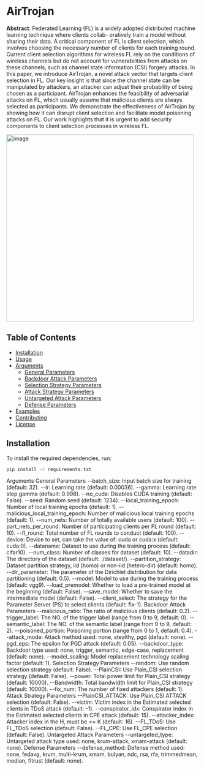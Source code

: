 # AirTrojan
**Abstract**: Federated Learning (FL) is a widely adopted
distributed machine learning technique where clients collab-
oratively train a model without sharing their data. A critical
component of FL is client selection, which involves choosing the
necessary number of clients for each training round. Current
client selection algorithms for wireless FL rely on the conditions
of wireless channels but do not account for vulnerabilities from
attacks on these channels, such as channel state information
(CSI) forgery attacks. In this paper, we introduce AirTrojan,
a novel attack vector that targets client selection in FL. Our
key insight is that since the channel state can be manipulated
by attackers, an attacker can adjust their probability of being
chosen as a participant. AirTrojan enhances the feasibility of
adversarial attacks on FL, which usually assume that malicious
clients are always selected as participants. We demonstrate the
effectiveness of AirTrojan by showing how it can disrupt client
selection and facilitate model poisoning attacks on FL. Our
work highlights that it is urgent to add security components to
client selection processes in wireless FL.

<img width="489" alt="image" src="https://github.com/user-attachments/assets/02a0997b-ce7c-4371-99a6-ce06b0f440f9">


## Table of Contents
- [Installation](#installation)
- [Usage](#usage)
- [Arguments](#arguments)
  - [General Parameters](#general-parameters)
  - [Backdoor Attack Parameters](#backdoor-attack-parameters)
  - [Selection Strategy Parameters](#selection-strategy-parameters)
  - [Attack Strategy Parameters](#attack-strategy-parameters)
  - [Untargeted Attack Parameters](#untargeted-attack-parameters)
  - [Defense Parameters](#defense-parameters)
- [Examples](#examples)
- [Contributing](#contributing)
- [License](#license)

## Installation

To install the required dependencies, run:

```bash
pip install -r requirements.txt


```
Arguments
General Parameters
--batch_size: Input batch size for training (default: 32).
--lr: Learning rate (default: 0.00036).
--gamma: Learning rate step gamma (default: 0.998).
--no_cuda: Disables CUDA training (default: False).
--seed: Random seed (default: 1234).
--local_training_epoch: Number of local training epochs (default: 1).
--malicious_local_training_epoch: Number of malicious local training epochs (default: 1).
--num_nets: Number of totally available users (default: 100).
--part_nets_per_round: Number of participating clients per FL round (default: 10).
--fl_round: Total number of FL rounds to conduct (default: 100).
--device: Device to set, can take the value of: cuda or cuda:x (default: cuda:0).
--dataname: Dataset to use during the training process (default: cifar10).
--num_class: Number of classes for dataset (default: 10).
--datadir: The directory of the dataset (default: ./dataset/).
--partition_strategy: Dataset partition strategy, iid (homo) or non-iid (hetero-dir) (default: homo).
--dir_parameter: The parameter of the Dirichlet distribution for data partitioning (default: 0.5).
--model: Model to use during the training process (default: vgg9).
--load_premodel: Whether to load a pre-trained model at the beginning (default: False).
--save_model: Whether to save the intermediate model (default: False).
--client_select: The strategy for the Parameter Server (PS) to select clients (default: fix-1).
Backdoor Attack Parameters
--malicious_ratio: The ratio of malicious clients (default: 0.2).
--trigger_label: The NO. of the trigger label (range from 0 to 9, default: 0).
--semantic_label: The NO. of the semantic label (range from 0 to 9, default: 2).
--poisoned_portion: Poisoning portion (range from 0 to 1, default: 0.4).
--attack_mode: Attack method used: none, stealthy, pgd (default: none).
--pgd_eps: The epsilon for PGD attack (default: 0.05).
--backdoor_type: Backdoor type used: none, trigger, semantic, edge-case, replacement (default: none).
--model_scaling: Model replacement technology scaling factor (default: 1).
Selection Strategy Parameters
--random: Use random selection strategy (default: False).
--PlainCSI: Use Plain_CSI selection strategy (default: False).
--power: Total power limit for Plain_CSI strategy (default: 10000).
--Bandwidth: Total bandwidth limit for Plain_CSI strategy (default: 10000).
--fix_num: The number of fixed attackers (default: 1).
Attack Strategy Parameters
--PlainCSI_ATTACK: Use Plain_CSI ATTACK selection (default: False).
--victim: Victim index in the Estimated selected clients in TDoS attack (default: -1).
--conspirator_idx: Conspirator index in the Estimated selected clients in CPE attack (default: 15).
--attacker_index: Attacker index in the H, must be <= K (default: 16).
--FL_TDoS: Use FL_TDoS selection (default: False).
--FL_CPE: Use FL_CPE selection (default: False).
Untargeted Attack Parameters
--untargeted_type: Untargeted attack type used: none, krum-attack, xmam-attack (default: none).
Defense Parameters
--defense_method: Defense method used: none, fedavg, krum, multi-krum, xmam, bulyan, ndc, rsa, rfa, trimmedmean, median, fltrust (default: none).
```
